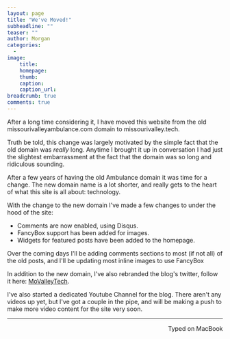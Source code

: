 ```yaml
---
layout: page
title: "We've Moved!"
subheadline: ""
teaser: ""
author: Morgan
categories:
  -
image:
    title:
    homepage:
    thumb:
    caption:
    caption_url:
breadcrumb: true
comments: true
---
```


After a long time considering it, I have moved this website from the old missourivalleyambulance.com domain to missourivalley.tech.

Truth be told, this change was largely motivated by the simple fact that the old domain was _really_ long. Anytime I brought it up in conversation I had just the slightest embarrassment at the fact that the domain was so long and ridiculous sounding.

After a few years of having the old Ambulance domain it was time for a change. The new domain name is a lot shorter, and really gets to the heart of what this site is all about: technology.

With the change to the new domain I've made a few changes to under the hood of the site:

+ Comments are now enabled, using Disqus.
+ FancyBox support has been added for images.
+ Widgets for featured posts have been added to the homepage.

Over the coming days I'll be adding comments sections to most (if not all) of the old posts, and I'll be updating most inline images to use FancyBox

In addition to the new domain, I've also rebranded the blog's twitter, follow it here: [MoValleyTech](https://twitter.com/MoValleyTech).

I've also started a dedicated Youtube Channel for the blog. There aren't any videos up yet, but I've got a couple in the pipe, and will be making a push to make more video content for the site very soon.

---
<p align="right">Typed on MacBook</p>
